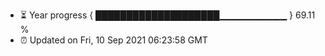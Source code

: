 - ⏳ Year progress { ████████████████████▁▁▁▁▁▁▁▁▁▁ } 69.11 %
- ⏰ Updated on Fri, 10 Sep 2021 06:23:58 GMT

